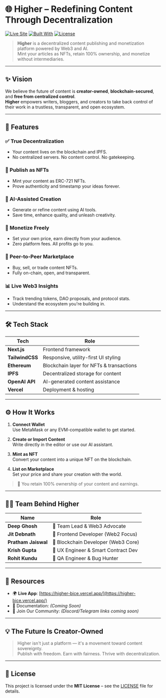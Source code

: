 # 🌐 Higher – Redefining Content Through Decentralization

[![Live Site](https://img.shields.io/badge/Live_Site-Higher-blue?style=for-the-badge&logo=vercel)](https://higher-bice.vercel.app/)
[![Built With](https://img.shields.io/badge/Built%20With-Web3%20%7C%20Next.js%20%7C%20AI%20%7C%20IPFS-brightgreen?style=for-the-badge)](#)
[![License](https://img.shields.io/badge/License-MIT-lightgrey?style=for-the-badge)](#)

> **Higher** is a decentralized content publishing and monetization platform powered by Web3 and AI.  
> Mint your articles as NFTs, retain 100% ownership, and monetize without intermediaries.

---

## ✨ Vision

We believe the future of content is **creator-owned**, **blockchain-secured**, and **free from centralized control**.  
**Higher** empowers writers, bloggers, and creators to take back control of their work in a trustless, transparent, and open ecosystem.

---

## 🚀 Features

### ✅ True Decentralization
- Your content lives on the blockchain and IPFS.
- No centralized servers. No content control. No gatekeeping.

### 📝 Publish as NFTs
- Mint your content as ERC-721 NFTs.
- Prove authenticity and timestamp your ideas forever.

### 🧠 AI-Assisted Creation
- Generate or refine content using AI tools.
- Save time, enhance quality, and unleash creativity.

### 💸 Monetize Freely
- Set your own price, earn directly from your audience.
- Zero platform fees. All profits go to you.

### 🔁 Peer-to-Peer Marketplace
- Buy, sell, or trade content NFTs.
- Fully on-chain, open, and transparent.

### 📊 Live Web3 Insights
- Track trending tokens, DAO proposals, and protocol stats.
- Understand the ecosystem you're building in.

---

## 🛠️ Tech Stack

| Tech            | Role                                      |
|-----------------|-------------------------------------------|
| **Next.js**     | Frontend framework                        |
| **TailwindCSS** | Responsive, utility-first UI styling      |
| **Ethereum**    | Blockchain layer for NFTs & transactions  |
| **IPFS**        | Decentralized storage for content         |
| **OpenAI API**  | AI-generated content assistance           |
| **Vercel**      | Deployment & hosting                      |

---

## ⚙️ How It Works

1. **Connect Wallet**  
   Use MetaMask or any EVM-compatible wallet to get started.

2. **Create or Import Content**  
   Write directly in the editor or use our AI assistant.

3. **Mint as NFT**  
   Convert your content into a unique NFT on the blockchain.

4. **List on Marketplace**  
   Set your price and share your creation with the world.

> 🔐 You retain 100% ownership of your content and earnings.

---

## 👨‍💻 Team Behind Higher

| Name             | Role                                |
|------------------|-------------------------------------|
| **Deep Ghosh**    | 🧠 Team Lead & Web3 Advocate         |
| **Jit Debnath**   | 🎨 Frontend Developer (Web2 Focus)   |
| **Pratham Jaiswal**| 🔗 Blockchain Developer (Web3 Core) |
| **Krish Gupta**   | 🧩 UX Engineer & Smart Contract Dev  |
| **Rohit Kundu**   | 🐞 QA Engineer & Bug Hunter          |

---

## 📎 Resources

- 🌍 **Live App**: [https://higher-bice.vercel.app/](https://higher-bice.vercel.app/)
- 📖 Documentation: *(Coming Soon)*
- 💬 Join Our Community: *(Discord/Telegram links coming soon)*

---

## 💡 The Future Is Creator-Owned

> Higher isn't just a platform — it's a movement toward content sovereignty.  
> Publish with freedom. Earn with fairness. Thrive with decentralization.

---

## 📄 License

This project is licensed under the **MIT License** – see the [LICENSE](LICENSE) file for details.
